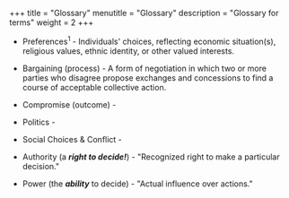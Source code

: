 +++
title = "Glossary"
menutitle = "Glossary"
description = "Glossary for terms"
weight = 2
+++

- Preferences<sup>1</sup> - Individuals' choices, reflecting economic situation(s), religious values, ethnic identity, or other valued interests.

- Bargaining (process) - A form of negotiation in which two or more parties who disagree propose exchanges and concessions to find a course of acceptable collective action.

- Compromise (outcome) -

- Politics -

- Social Choices & Conflict -

- Authority (a ***right to decide!***) - "Recognized right to make a particular decision."

- Power (the ***ability*** to decide) - "Actual influence over actions."

